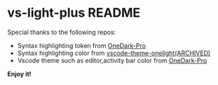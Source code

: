 # vs-light-plus README

Special thanks to the following repos:
* Syntax highlighting token from [OneDark-Pro](https://github.com/Binaryify/OneDark-Pro)
* Syntax highlighting color from [vscode-theme-onelight(ARCHIVED)](https://github.com/laggardkernel/vscode-theme-onelight)
* Vscode theme such as editor,activity bar color from [OneDark-Pro](https://github.com/Binaryify/OneDark-Pro)

**Enjoy it!**